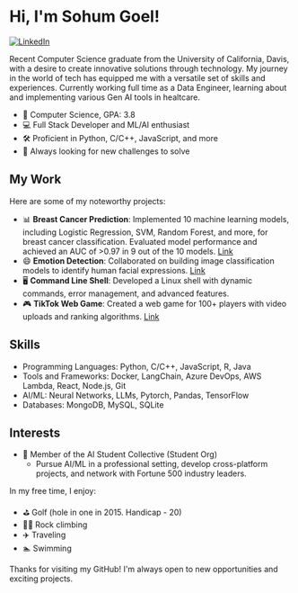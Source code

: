 <!-- Title -->
# Hi, I'm Sohum Goel!
[![LinkedIn](https://img.shields.io/badge/LinkedIn-Connect-blue)](https://linkedin.com/in/sohumgoel/)
<!-- [![Portfolio](https://img.shields.io/badge/Portfolio-Explore-brightgreen)](https://yourportfolio.com) -->

<!-- Introduction -->
Recent Computer Science graduate from the University of California, Davis, with a desire to create innovative solutions through technology. My journey in the world of tech has equipped me with a versatile set of skills and experiences. Currently working full time as a Data Engineer, learning about and implementing various Gen AI tools in healtcare. 

<!-- About Me -->
- 🔬 Computer Science, GPA: 3.8
- 💻 Full Stack Developer and ML/AI enthusiast
- 🛠️ Proficient in Python, C/C++, JavaScript, and more
- 🚀 Always looking for new challenges to solve

<!-- My Work -->
## My Work
Here are some of my noteworthy projects:
- 📊 **Breast Cancer Prediction**: Implemented 10 machine learning models, including Logistic Regression, SVM, Random Forest, and more, for breast cancer classification. Evaluated model performance and achieved an AUC of >0.97 in 9 out of the 10 models. [Link](https://github.com/SohumGoel/Predicting-Breast-Cancer-10Models)
- 😄 **Emotion Detection**: Collaborated on building image classification models to identify human facial expressions. [Link](https://github.com/grishaab/EmotionDetectorCNN)
- 🖥 **Command Line Shell**: Developed a Linux shell with dynamic commands, error management, and advanced features.
- 🎮 **TikTok Web Game**: Created a web game for 100+ players with video uploads and ranking algorithms. [Link]()

<!-- Skills -->
## Skills
- Programming Languages: Python, C/C++, JavaScript, R, Java
- Tools and Frameworks: Docker, LangChain, Azure DevOps, AWS Lambda, React, Node.js, Git
- AI/ML: Neural Networks, LLMs, Pytorch, Pandas, TensorFlow
- Databases: MongoDB, MySQL, SQLite

<!-- Get in Touch 
## Get in Touch
Let's connect and collaborate:

- [LinkedIn](https://www.linkedin.com/in/yourlinkedin)
- [Email](mailto:sohgoel@ucdavis.edu)
<!-- - [Portfolio](https://yourportfolio.com) -->

<!-- Interests -->
## Interests
- 🧠 Member of the AI Student Collective (Student Org)
    - Pursue AI/ML in a professional setting, develop cross-platform projects, and network with Fortune 500 industry leaders.

In my free time, I enjoy:
- ⛳ Golf (hole in one in 2015. Handicap - 20)
- 🧗‍♂️ Rock climbing
- ✈️ Traveling
- 🏊 Swimming

Thanks for visiting my GitHub! I'm always open to new opportunities and exciting projects.
